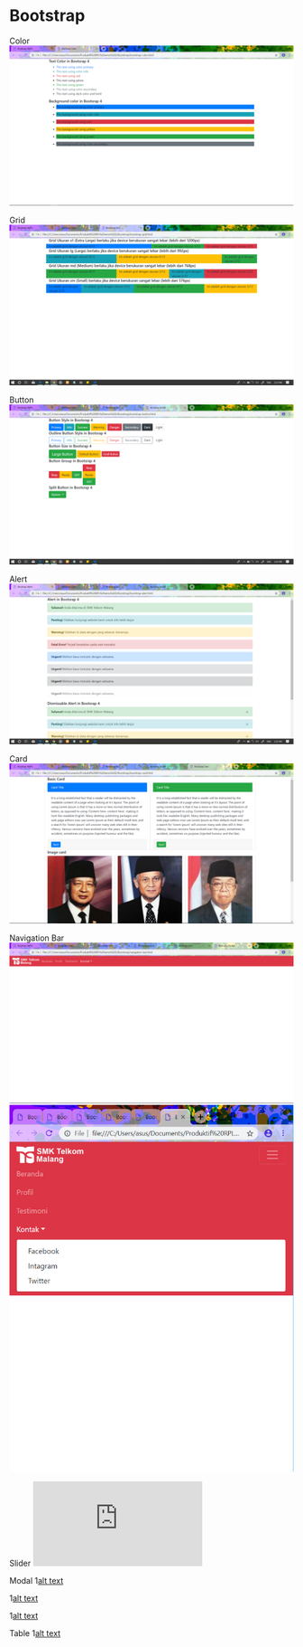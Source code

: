 # Bootstrap
Color
![alt text](https://github.com/rizkyfajarramadhan/Bootstrap/blob/master/bootstrap-color.png)

Grid
![alt text](https://github.com/rizkyfajarramadhan/Bootstrap/blob/master/bootstrap-grid.png)

Button
![alt text](https://github.com/rizkyfajarramadhan/Bootstrap/blob/master/bootstrap-button.png)

Alert
![alt text](https://github.com/rizkyfajarramadhan/Bootstrap/blob/master/bootstrap-alert.png)

Card
![alt text](https://github.com/rizkyfajarramadhan/Bootstrap/blob/master/bootstrap-card.png)

Navigation Bar
![alt text](https://github.com/rizkyfajarramadhan/Bootstrap/blob/master/navigation-bar.png)
![alt text](https://github.com/rizkyfajarramadhan/Bootstrap/blob/master/navbar-responsive.png)

Slider
![alt text](https://github.com/rizkyfajarramadhan/Bootstrap/blob/master/bootstrap-slider.html)

Modal
1[alt text](https://github.com/rizkyfajarramadhan/Bootstrap/blob/master/modal-large.png)

1[alt text](https://github.com/rizkyfajarramadhan/Bootstrap/blob/master/modal-medium.png)

1[alt text](https://github.com/rizkyfajarramadhan/Bootstrap/blob/master/modal-small.png)

Table
1[alt text](https://github.com/rizkyfajarramadhan/Bootstrap/blob/master/bootstrap-table.png)

